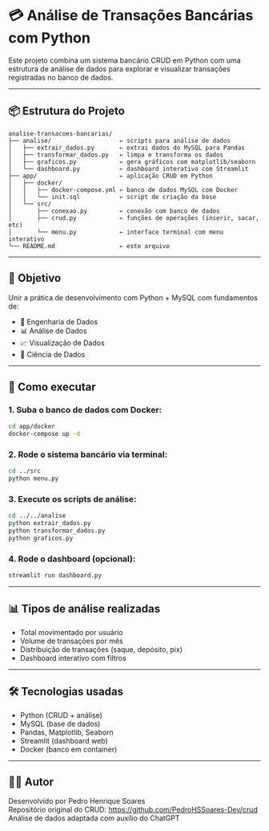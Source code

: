# 💳 Análise de Transações Bancárias com Python

Este projeto combina um sistema bancário CRUD em Python com uma estrutura de análise de dados para explorar e visualizar transações registradas no banco de dados.

---

## 📦 Estrutura do Projeto

```
analise-transacoes-bancarias/
├── analise/                   ← scripts para análise de dados
│   ├── extrair_dados.py       ← extrai dados do MySQL para Pandas
│   ├── transformar_dados.py   ← limpa e transforma os dados
│   ├── graficos.py            ← gera gráficos com matplotlib/seaborn
│   └── dashboard.py           ← dashboard interativo com Streamlit
├── app/                       ← aplicação CRUD em Python
│   ├── docker/
│   │   ├── docker-compose.yml ← banco de dados MySQL com Docker
│   │   └── init.sql           ← script de criação da base
│   └── src/
│       ├── conexao.py         ← conexão com banco de dados
│       ├── crud.py            ← funções de operações (inserir, sacar, etc)
│       └── menu.py            ← interface terminal com menu interativo
└── README.md                  ← este arquivo
```

---

## 🎯 Objetivo

Unir a prática de desenvolvimento com Python + MySQL com fundamentos de:

- 🧪 Engenharia de Dados
- 📊 Análise de Dados
- 📈 Visualização de Dados
- 🧠 Ciência de Dados

---

## 🚀 Como executar

### 1. Suba o banco de dados com Docker:

```bash
cd app/docker
docker-compose up -d
```

### 2. Rode o sistema bancário via terminal:

```bash
cd ../src
python menu.py
```

### 3. Execute os scripts de análise:

```bash
cd ../../analise
python extrair_dados.py
python transformar_dados.py
python graficos.py
```

### 4. Rode o dashboard (opcional):

```bash
streamlit run dashboard.py
```

---

## 📊 Tipos de análise realizadas

- Total movimentado por usuário
- Volume de transações por mês
- Distribuição de transações (saque, depósito, pix)
- Dashboard interativo com filtros

---

## 🛠 Tecnologias usadas

- Python (CRUD + análise)
- MySQL (base de dados)
- Pandas, Matplotlib, Seaborn
- Streamlit (dashboard web)
- Docker (banco em container)

---

## 👨‍💻 Autor

Desenvolvido por Pedro Henrique Soares  
Repositório original do CRUD: https://github.com/PedroHSSoares-Dev/crud  
Análise de dados adaptada com auxílio do ChatGPT
